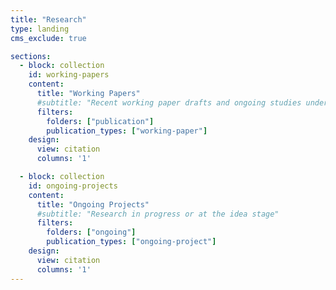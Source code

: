 ```yaml
---
title: "Research"
type: landing
cms_exclude: true

sections:
  - block: collection
    id: working-papers
    content:
      title: "Working Papers"
      #subtitle: "Recent working paper drafts and ongoing studies under peer review"
      filters:
        folders: ["publication"]
        publication_types: ["working-paper"]
    design:
      view: citation
      columns: '1'

  - block: collection
    id: ongoing-projects
    content:
      title: "Ongoing Projects"
      #subtitle: "Research in progress or at the idea stage"
      filters:
        folders: ["ongoing"]
        publication_types: ["ongoing-project"]
    design:
      view: citation
      columns: '1'
---
```

